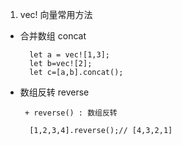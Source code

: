 1. vec! 向量常用方法

+ 合并数组 concat
 
        let a = vec![1,3];
        let b=vec![2];
        let c=[a,b].concat();

+ 数组反转 reverse

       + reverse() : 数组反转

        [1,2,3,4].reverse();// [4,3,2,1]